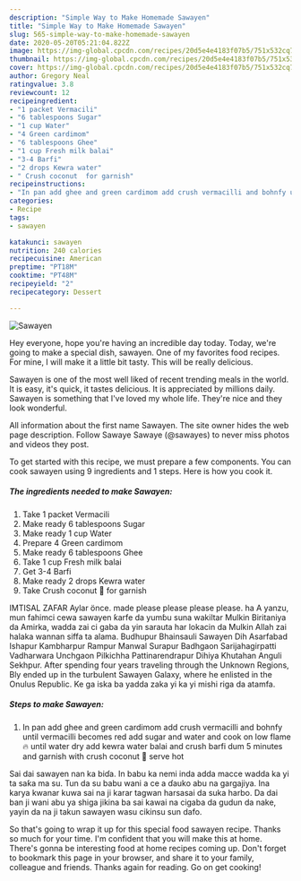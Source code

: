 ```yaml
---
description: "Simple Way to Make Homemade Sawayen"
title: "Simple Way to Make Homemade Sawayen"
slug: 565-simple-way-to-make-homemade-sawayen
date: 2020-05-20T05:21:04.822Z
image: https://img-global.cpcdn.com/recipes/20d5e4e4183f07b5/751x532cq70/sawayen-recipe-main-photo.jpg
thumbnail: https://img-global.cpcdn.com/recipes/20d5e4e4183f07b5/751x532cq70/sawayen-recipe-main-photo.jpg
cover: https://img-global.cpcdn.com/recipes/20d5e4e4183f07b5/751x532cq70/sawayen-recipe-main-photo.jpg
author: Gregory Neal
ratingvalue: 3.8
reviewcount: 12
recipeingredient:
- "1 packet Vermacili"
- "6 tablespoons Sugar"
- "1 cup Water"
- "4 Green cardimom"
- "6 tablespoons Ghee"
- "1 cup Fresh milk balai"
- "3-4 Barfi"
- "2 drops Kewra water"
- " Crush coconut  for garnish"
recipeinstructions:
- "In pan add ghee and green cardimom add crush vermacilli and bohnfy until vermacilli becomes red add sugar and water and cook on low flame 🔥 until water dry add kewra water balai and crush barfi dum 5 minutes and garnish with crush coconut 🌴 serve hot"
categories:
- Recipe
tags:
- sawayen

katakunci: sawayen 
nutrition: 240 calories
recipecuisine: American
preptime: "PT18M"
cooktime: "PT48M"
recipeyield: "2"
recipecategory: Dessert

---
```



![Sawayen](https://img-global.cpcdn.com/recipes/20d5e4e4183f07b5/751x532cq70/sawayen-recipe-main-photo.jpg)

Hey everyone, hope you're having an incredible day today. Today, we're going to make a special dish, sawayen. One of my favorites food recipes. For mine, I will make it a little bit tasty. This will be really delicious.

Sawayen is one of the most well liked of recent trending meals in the world. It is easy, it's quick, it tastes delicious. It is appreciated by millions daily. Sawayen is something that I've loved my whole life. They're nice and they look wonderful.

All information about the first name Sawayen. The site owner hides the web page description. Follow Sawaye Sawaye (@sawayes) to never miss photos and videos they post.


To get started with this recipe, we must prepare a few components. You can cook sawayen using 9 ingredients and 1 steps. Here is how you cook it.

<!--inarticleads1-->

##### The ingredients needed to make Sawayen:

1. Take 1 packet Vermacili
1. Make ready 6 tablespoons Sugar
1. Make ready 1 cup Water
1. Prepare 4 Green cardimom
1. Make ready 6 tablespoons Ghee
1. Take 1 cup Fresh milk balai
1. Get 3-4 Barfi
1. Make ready 2 drops Kewra water
1. Take  Crush coconut 🌴 for garnish


IMTISAL ZAFAR Aylar önce. made please please please please. ha A yanzu, mun fahimci cewa sawayen ƙarfe da yumɓu suna wakiltar Mulkin Biritaniya da Amirka, wadda zai ci gaba da yin sarauta har lokacin da Mulkin Allah zai halaka wannan siffa ta alama. Budhupur Bhainsauli Sawayen Dih Asarfabad Ishapur Kambharpur Rampur Manwal Surapur Badhgaon Sarijahagirpatti Vadharwara Unchgaon Pilkichha Pattinarendrapur Dihiya Khutahan Anguli Sekhpur. After spending four years traveling through the Unknown Regions, Bly ended up in the turbulent Sawayen Galaxy, where he enlisted in the Onulus Republic. Ke ga iska ba yadda zaka yi ka yi mishi riga da atamfa. 

<!--inarticleads2-->

##### Steps to make Sawayen:

1. In pan add ghee and green cardimom add crush vermacilli and bohnfy until vermacilli becomes red add sugar and water and cook on low flame 🔥 until water dry add kewra water balai and crush barfi dum 5 minutes and garnish with crush coconut 🌴 serve hot


Sai dai sawayen nan ka biɗa. In babu ka nemi inda adda macce wadda ka yi ta saƙa ma su. Tun da su babu wani a ce a ɗauko abu na gargajiya. Ina karya kwanar kuwa sai na ji karar tagwan harsasai da suka harbo. Da dai ban ji wani abu ya shiga jikina ba sai kawai na cigaba da gudun da nake, yayin da na ji takun sawayen wasu cikinsu sun dafo. 

So that's going to wrap it up for this special food sawayen recipe. Thanks so much for your time. I'm confident that you will make this at home. There's gonna be interesting food at home recipes coming up. Don't forget to bookmark this page in your browser, and share it to your family, colleague and friends. Thanks again for reading. Go on get cooking!
